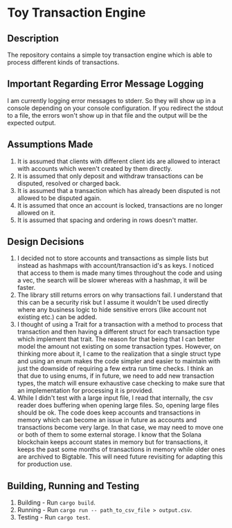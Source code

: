 # Toy Transaction Engine

## Description

The repository contains a simple toy transaction engine which is able to process different kinds of transactions.

## Important Regarding Error Message Logging

I am currently logging error messages to stderr. So they will show up in a console depending on your console configuration. If you redirect the stdout to a file, the errors won't show up in that file and the output will be the expected output.

## Assumptions Made

1. It is assumed that clients with different client ids are allowed to interact with accounts which weren't created by them directly.
2. It is assumed that only deposit and withdraw transactions can be disputed, resolved or charged back.
3. It is assumed that a transaction which has already been disputed is not allowed to be disputed again.
4. It is assumed that once an account is locked, transactions are no longer allowed on it.
5. It is assumed that spacing and ordering in rows doesn't matter.

## Design Decisions

1. I decided not to store accounts and transactions as simple lists but instead as hashmaps with account/transaction id's as keys. I noticed that access to them is made many times throughout the code and using a vec, the search will be slower whereas with a hashmap, it will be faster.
2. The library still returns errors on why transactions fail. I understand that this can be a security risk but I assume it wouldn't be used directly where any business logic to hide sensitive errors (like account not existing etc.) can be added.
3. I thought of using a Trait for a transaction with a method to process that transaction and then having a different struct for each transaction type which implement that trait. The reason for that being that I can better model the amount not existing on some transaction types. However, on thinking more about it, I came to the realization that a single struct type and using an enum makes the code simpler and easier to maintain with just the downside of requiring a few extra run time checks. I think an that due to using enums, if in future, we need to add new transaction types, the match will ensure exhaustive case checking to make sure that an implementation for processing it is provided.
4. While I didn't test with a large input file, I read that internally, the csv reader does buffering when opening large files. So, opening large files should be ok. The code does keep accounts and transactions in memory which can become an issue in future as accounts and transactions become very large. In that case, we may need to move one or both of them to some external storage. I know that the Solana blockchain keeps account states in memory but for transactions, it keeps the past some months of transactions in memory while older ones are archived to Bigtable. This will need future revisiting for adapting this for production use.

## Building, Running and Testing

1. Building - Run `cargo build`.
2. Running - Run `cargo run -- path_to_csv_file > output.csv`.
3. Testing - Run `cargo test`.
